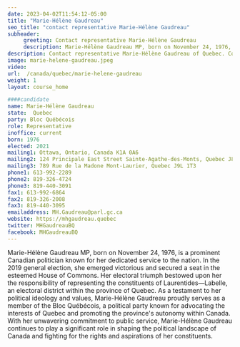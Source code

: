 ```yaml
---
date: 2023-04-02T11:54:12-05:00
title: "Marie-Hélène Gaudreau"
seo_title: "contact representative Marie-Hélène Gaudreau"
subheader:
     greeting: Contact representative Marie-Hélène Gaudreau
     description: Marie-Hélène Gaudreau MP, born on November 24, 1976, is a prominent Canadian politician known for her dedicated service to the nation.
description: Contact representative Marie-Hélène Gaudreau of Quebec. Contact information for Marie-Hélène Gaudreau includes email address, phone number, and mailing address.
image: marie-helene-gaudreau.jpeg
video:
url:  /canada/quebec/marie-helene-gaudreau
weight: 1
layout: course_home

####candidate
name: Marie-Hélène Gaudreau
state:	Quebec
party: Bloc Québécois
role: Representative
inoffice: current
born: 1976
elected: 2021
mailing1: Ottawa, Ontario, Canada K1A 0A6
mailing2: 124 Principale East Street Sainte-Agathe-des-Monts, Quebec J8C 1K1
mailing3: 789 Rue de la Madone Mont-Laurier, Quebec J9L 1T3
phone1: 613-992-2289
phone2: 819-326-4724
phone3: 819-440-3091
fax1: 613-992-6864
fax2: 819-326-2008
fax3: 819-440-3095
emailaddress: MH.Gaudreau@parl.gc.ca
website: https://mhgaudreau.quebec
twitter: MHGaudreauBQ
facebook: MHGaudreauBQ
---
```


Marie-Hélène Gaudreau MP, born on November 24, 1976, is a prominent Canadian politician known for her dedicated service to the nation. In the 2019 general election, she emerged victorious and secured a seat in the esteemed House of Commons. Her electoral triumph bestowed upon her the responsibility of representing the constituents of Laurentides—Labelle, an electoral district within the province of Quebec. As a testament to her political ideology and values, Marie-Hélène Gaudreau proudly serves as a member of the Bloc Québécois, a political party known for advocating the interests of Quebec and promoting the province's autonomy within Canada. With her unwavering commitment to public service, Marie-Hélène Gaudreau continues to play a significant role in shaping the political landscape of Canada and fighting for the rights and aspirations of her constituents.
